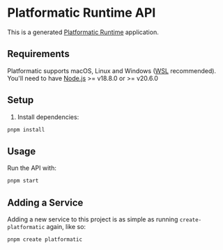 # Platformatic Runtime API

This is a generated [Platformatic Runtime](https://docs.platformatic.dev/docs/reference/runtime/introduction) application.

## Requirements

Platformatic supports macOS, Linux and Windows ([WSL](https://docs.microsoft.com/windows/wsl/) recommended).
You'll need to have [Node.js](https://nodejs.org/) >= v18.8.0 or >= v20.6.0

## Setup

1. Install dependencies:

```bash
pnpm install
```

## Usage

Run the API with:

```bash
pnpm start
```

## Adding a Service

Adding a new service to this project is as simple as running `create-platformatic` again, like so:

```
pnpm create platformatic
```
